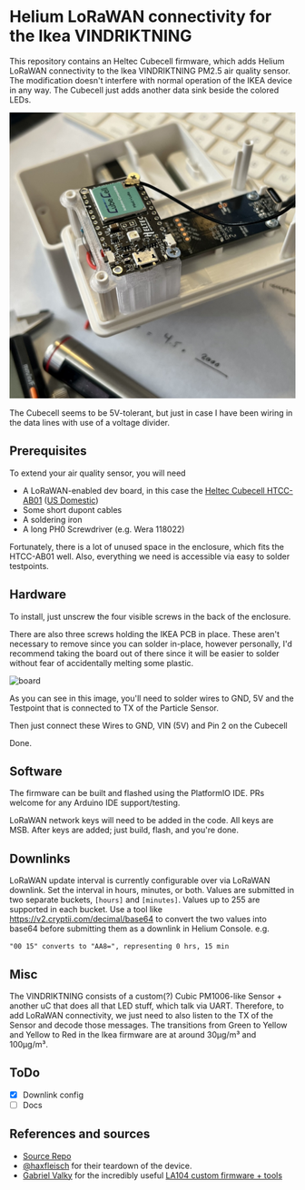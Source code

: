 # Helium LoRaWAN connectivity for the Ikea VINDRIKTNING

This repository contains an Heltec Cubecell firmware, which adds Helium LoRaWAN connectivity to the Ikea VINDRIKTNING PM2.5 air quality sensor.
The modification doesn't interfere with normal operation of the IKEA device in any way.
The Cubecell just adds another data sink beside the colored LEDs.

![half_assembled](./img/half-assembled.jpg)

The Cubecell seems to be 5V-tolerant, but just in case I have been wiring in the data lines with use of a voltage divider.
## Prerequisites
To extend your air quality sensor, you will need

- A LoRaWAN-enabled dev board, in this case the [Heltec Cubecell HTCC-AB01](https://heltec.org/project/htcc-ab01/) ([US Domestic](https://shop.parleylabs.com/collections/iot-developers-products/products/cubecell-dev-board-by-heltec-htcc-ab01))
- Some short dupont cables
- A soldering iron
- A long PH0 Screwdriver (e.g. Wera 118022)

Fortunately, there is a lot of unused space in the enclosure, which fits the HTCC-AB01 well.
Also, everything we need is accessible via easy to solder testpoints.
## Hardware
To install, just unscrew the four visible screws in the back of the enclosure.

There are also three screws holding the IKEA PCB in place. These aren't necessary to remove since you can solder in-place, however personally, I'd recommend taking the board out of there since it will be easier to solder without fear of accidentally melting some plastic.

![board](./img/board.jpg)

As you can see in this image, you'll need to solder wires to GND, 5V and the Testpoint that is connected to TX of the Particle Sensor.

Then just connect these Wires to GND, VIN (5V) and Pin 2 on the Cubecell

Done.
## Software
The firmware can be built and flashed using the PlatformIO IDE. PRs welcome for any Arduino IDE support/testing.

LoRaWAN network keys will need to be added in the code. All keys are MSB.
After keys are added; just build, flash, and you're done.

## Downlinks
LoRaWAN update interval is currently configurable over via LoRaWAN downlink. Set the interval in hours, minutes, or both. Values are submitted in two separate buckets, `[hours]` and `[minutes]`. Values up to 255 are supported in each bucket. Use a tool like https://v2.cryptii.com/decimal/base64 to convert the two values into base64 before submitting them as a downlink in Helium Console. e.g.
```
"00 15" converts to "AA8=", representing 0 hrs, 15 min
```

## Misc
The VINDRIKTNING consists of a custom(?) Cubic PM1006-like Sensor + another uC that does all that LED stuff, which talk via UART. 
Therefore, to add LoRaWAN connectivity, we just need to also listen to the TX of the Sensor and decode those messages.
The transitions from Green to Yellow and Yellow to Red in the Ikea firmware are at around 30μg/m³ and 100μg/m³.
## ToDo
- [x] Downlink config
- [ ] Docs
## References and sources
- [Source Repo](https://github.com/Hypfer/esp8266-vindriktning-particle-sensor)
- [@haxfleisch](https://twitter.com/haxfleisch) for their teardown of the device.
- [Gabriel Valky](https://github.com/gabonator) for the incredibly useful [LA104 custom firmware + tools](https://github.com/gabonator/LA104)
